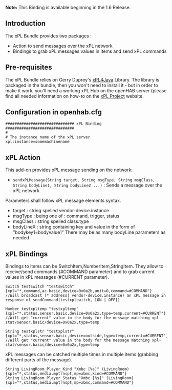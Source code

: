**Note:** This Binding is available beginning in the 1.6 Release.

## Introduction

The xPL Bundle provides two packages :
- Action to send messages over the xPL network
- Bindings to grab xPL messages values in items and send xPL commands

## Pre-requisites

The xPL Bundle relies on Gerry Duprey's [xPL4Java](http://www.xpl4java.org/) Library. The library is packaged in the bundle, then you won't need to install it - but in order to make it work, you'll need a working xPL Hub on the openHAB server (please find all needed information on how-to on the [xPL Project](http://xplproject.org.uk/) website.

## Configuration in openhab.cfg
```
############################## xPL Binding ##############################
#
# The instance name of the xPL server
xpl:instance=somemachinename
```

## xPL Action

This add-on provides xPL message sending on the network:
- `sendxPLMessage(String target, String msgType, String msgClass, String bodyLine1, String bodyLine2 ...)` : Sends a message over the xPL network. 

Parameters shall follow xPL message elements syntax.
* target : string spelled vendor-device.instance
* msgType : being one of : command, trigger, status
* msgClass : string spelled class.type
* bodyLineX : string containing key and value in the form of "bodykey1=bodyvalue1"
There may be as many bodyLine parameters as needed

## xPL Bindings

Bindings to items can be SwitchItem,NumberItem,StringItem. 
They allow to receive/send commands (#COMMAND parameter) and to grab current values in xPL messages (#CURRENT parameter).

```
Switch testswitch "testswitch"  {xpl="*,command,ac.basic,device=0x0a2b,unit=0,command=#COMMAND"}
//Will broadcast (* address| vendor-device.instance) an xPL message in response of sendCommand(testxplswitch, [ON | OFF]) 

Number testxpltemp "testxpltemp" {xpl="*,status,sensor.basic,device=0x0a2x,type=temp,current=#CURRENT"}
//Will get "current" value in the body for the message matching xpl-stat/sensor.basic/device=0x0a2x,type=temp
    
String testxplstr "testxplstr" {xpl="*,status,sensor.basic,device=outside,type=temp,current=#CURRENT"}
//Will get "current" value in the body for the message matching xpl-stat/sensor.basic/device=0x0a2x,type=temp
```

xPL messages can be catched multiple times in multiple items (grabbing different parts of the message).
```
String LivingRoom_Player_Kind "Xmbc [%s]" (LivingRoom)   {xpl="*,status,media.mptrnspt,mp=xbmc,kind=#COMMAND"}
String LivingRoom_Player_Status "Xmbc [%s]" (LivingRoom) {xpl="*,status,media.mptrnspt,mp=xbmc,command=#COMMAND"}
```
